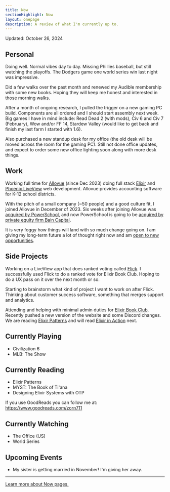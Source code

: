 ```yaml
---
title: Now
sectionHighlight: Now
layout: onepage
description: A review of what I'm currently up to.
---
```


Updated: October 26, 2024

## Personal

Doing well. Normal vibes day to day. Missing Phillies baseball, but still watching the playoffs. The Dodgers game one world series win last night was impressive. 

Did a few walks over the past month and renewed my Audible membership with some new books. Hoping they will keep me honest and interested in those morning walks.

After a month of ongoing research, I pulled the trigger on a new gaming PC build. Components are all ordered and I should start assembly next week. Big games I have in mind include: Read Dead 2 (with mods), Civ 6 and Civ 7 (February), Wow and/or FF 14, Stardew Valley (would like to get back and finish my last farm I started with 1.6).

Also purchased a new standup desk for my office (the old desk will be moved across the room for the gaming PC). Still not done office updates, and expect to order some new office lighting soon along with more desk things.

## Work

Working full time for [Allovue](https://www.allovue.com/) (since Dec 2023) doing full stack [Elixir](https://elixir-lang.org/) and [Phoenix LiveView](https://www.phoenixframework.org/) web development. Allovue provides accounting software for K-12 school districts.

With the pitch of a small company (~50 people) and a good culture fit, I joined Allovue in December of 2023. Six weeks after joining Allovue was [acquired by PowerSchool][1], and now PowerSchool is going to be [acquired by private equity firm Bain Capital][2]. 

[1]: https://investors.powerschool.com/news/news-details/2024/PowerSchool-Acquires-Allovue-a-Leading-K-12-Financial-Budgeting-and-Planning-Software-Provider-Expanding-PowerSchools-Industry-Leading-Data--Analytics-Capabilities-to-Support-Greater-K-12-Organizational-Effectiveness/default.aspx

[2]: https://www.reuters.com/markets/deals/bain-capital-take-powerschool-private-56-bln-deal-2024-06-07/

It is very foggy how things will land with so much change going on. I am giving my long-term future a lot of thought right now and am [open to new opportunities](/resume).

## Side Projects

Working on a LiveView app that does ranked voting called [Flick](https://github.com/zorn/flick). I successfully used Flick to do a ranked vote for Elixir Book Club. Hoping to do a UX pass on it over the next month or so.

Starting to brainstorm what kind of project I want to work on after Flick. Thinking about customer success software, something that merges support and analytics.

Attending and helping with minimal admin duties for [Elixir Book Club](https://elixirbookclub.github.io/website/). Recently pushed a new version of the website and some Discord changes. We are reading [Elixir Patterns](https://elixirpatterns.dev/) and will read [Elixir in Action](https://www.manning.com/books/elixir-in-action-third-edition) next.

## Currently Playing

* Civilization 6
* MLB: The Show

## Currently Reading

* Elixir Patterns
* MYST: The Book of Ti'ana
* Designing Elixir Systems with OTP

If you use GoodReads you can follow me at: <https://www.goodreads.com/zorn711>

## Currently Watching

* The Office (US)
* World Series

## Upcoming Events

* My sister is getting married in November! I'm giving her away. 

***

[Learn more about Now pages.](https://nownownow.com/about)
